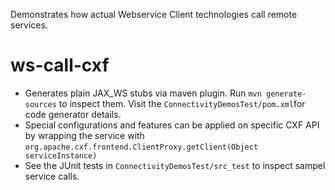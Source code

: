 Demonstrates how actual Webservice Client technologies call remote services.

# ws-call-cxf
- Generates plain JAX_WS stubs via maven plugin. Run `mvn generate-sources` to inspect them. Visit the `ConnectivityDemosTest/pom.xml`for code generator details.
- Special configurations and features can be applied on specific CXF API by wrapping the service with `org.apache.cxf.frontend.ClientProxy.getClient(Object serviceInstance)`
- See the JUnit tests in `ConnectivityDemosTest/src_test` to inspect sampel service calls.
